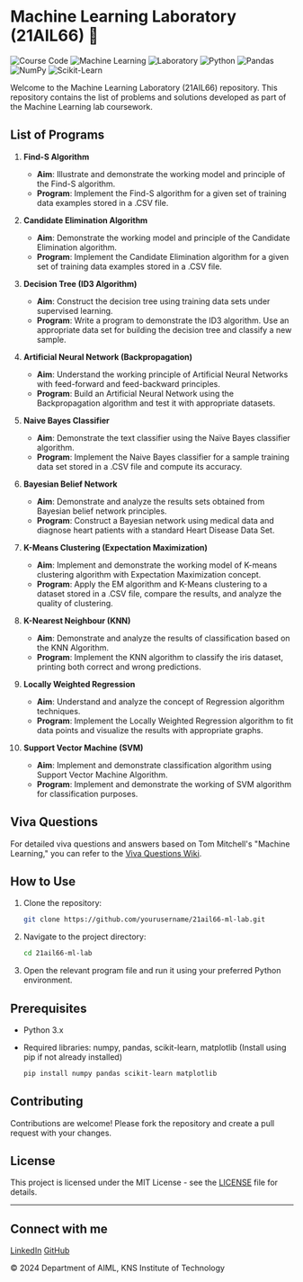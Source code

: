 # Machine Learning Laboratory (21AIL66) 🌟

![Course Code](https://img.shields.io/badge/Course-21AIL66-blue)
![Machine Learning](https://img.shields.io/badge/Subject-Machine%20Learning-orange)
![Laboratory](https://img.shields.io/badge/Type-Laboratory-green)
![Python](https://img.shields.io/badge/Python-3.x-blue.svg)
![Pandas](https://img.shields.io/badge/Library-Pandas-green)
![NumPy](https://img.shields.io/badge/Library-NumPy-yellow)
![Scikit-Learn](https://img.shields.io/badge/Library-Scikit--Learn-orange)

Welcome to the Machine Learning Laboratory (21AIL66) repository. This repository contains the list of problems and solutions developed as part of the Machine Learning lab coursework.

## List of Programs

1. **Find-S Algorithm**
   - **Aim**: Illustrate and demonstrate the working model and principle of the Find-S algorithm.
   - **Program**: Implement the Find-S algorithm for a given set of training data examples stored in a .CSV file.

2. **Candidate Elimination Algorithm**
   - **Aim**: Demonstrate the working model and principle of the Candidate Elimination algorithm.
   - **Program**: Implement the Candidate Elimination algorithm for a given set of training data examples stored in a .CSV file.

3. **Decision Tree (ID3 Algorithm)**
   - **Aim**: Construct the decision tree using training data sets under supervised learning.
   - **Program**: Write a program to demonstrate the ID3 algorithm. Use an appropriate data set for building the decision tree and classify a new sample.

4. **Artificial Neural Network (Backpropagation)**
   - **Aim**: Understand the working principle of Artificial Neural Networks with feed-forward and feed-backward principles.
   - **Program**: Build an Artificial Neural Network using the Backpropagation algorithm and test it with appropriate datasets.

5. **Naive Bayes Classifier**
   - **Aim**: Demonstrate the text classifier using the Naïve Bayes classifier algorithm.
   - **Program**: Implement the Naive Bayes classifier for a sample training data set stored in a .CSV file and compute its accuracy.

6. **Bayesian Belief Network**
   - **Aim**: Demonstrate and analyze the results sets obtained from Bayesian belief network principles.
   - **Program**: Construct a Bayesian network using medical data and diagnose heart patients with a standard Heart Disease Data Set.

7. **K-Means Clustering (Expectation Maximization)**
   - **Aim**: Implement and demonstrate the working model of K-means clustering algorithm with Expectation Maximization concept.
   - **Program**: Apply the EM algorithm and K-Means clustering to a dataset stored in a .CSV file, compare the results, and analyze the quality of clustering.

8. **K-Nearest Neighbour (KNN)**
   - **Aim**: Demonstrate and analyze the results of classification based on the KNN Algorithm.
   - **Program**: Implement the KNN algorithm to classify the iris dataset, printing both correct and wrong predictions.

9. **Locally Weighted Regression**
   - **Aim**: Understand and analyze the concept of Regression algorithm techniques.
   - **Program**: Implement the Locally Weighted Regression algorithm to fit data points and visualize the results with appropriate graphs.

10. **Support Vector Machine (SVM)**
    - **Aim**: Implement and demonstrate classification algorithm using Support Vector Machine Algorithm.
    - **Program**: Implement and demonstrate the working of SVM algorithm for classification purposes.

## Viva Questions

For detailed viva questions and answers based on Tom Mitchell's "Machine Learning," you can refer to the [Viva Questions Wiki](https://github.com/FarhaKousar1601/Machine-Learning-Laboratory-21AIL66-/wiki/viva-vtu).

## How to Use

1. Clone the repository:
    ```sh
    git clone https://github.com/yourusername/21ail66-ml-lab.git
    ```
2. Navigate to the project directory:
    ```sh
    cd 21ail66-ml-lab
    ```
3. Open the relevant program file and run it using your preferred Python environment.

## Prerequisites

- Python 3.x
- Required libraries: numpy, pandas, scikit-learn, matplotlib (Install using pip if not already installed)

    ```sh
    pip install numpy pandas scikit-learn matplotlib
    ```

## Contributing

Contributions are welcome! Please fork the repository and create a pull request with your changes.

## License

This project is licensed under the MIT License - see the [LICENSE](LICENSE) file for details.

---
## Connect with me
[LinkedIn](https://www.linkedin.com/in/farhakousar16)
[GitHub](https://github.com/FarhaKousar1601)

© 2024 Department of AIML, KNS Institute of Technology
